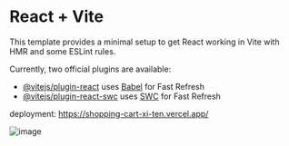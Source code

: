 # React + Vite

This template provides a minimal setup to get React working in Vite with HMR and some ESLint rules.

Currently, two official plugins are available:

- [@vitejs/plugin-react](https://github.com/vitejs/vite-plugin-react/blob/main/packages/plugin-react/README.md) uses [Babel](https://babeljs.io/) for Fast Refresh
- [@vitejs/plugin-react-swc](https://github.com/vitejs/vite-plugin-react-swc) uses [SWC](https://swc.rs/) for Fast Refresh

deployment: https://shopping-cart-xi-ten.vercel.app/

![image](https://github.com/Xiaowei1102/shopping-cart/assets/43714844/56665825-3701-44bb-b2ee-d8cea7d1c49a)
